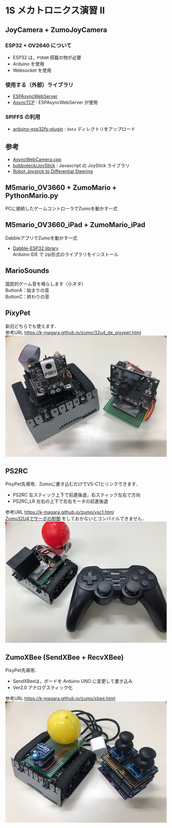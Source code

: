 # 1S メカトロニクス演習 II

## JoyCamera + ZumoJoyCamera

### ESP32 + OV2640 について

- ESP32 は，`PSRAM` 搭載の物が必要
- Arduino を使用
- Websocket を使用

### 使用する（外部）ライブラリ

- [ESPAsyncWebServer](https://github.com/me-no-dev/ESPAsyncWebServer)
- [AsyncTCP](https://github.com/me-no-dev/AsyncTCP) : ESPAsyncWebServer が使用

### SPIFFS の利用

- [arduino-esp32fs-plugin](https://github.com/me-no-dev/arduino-esp32fs-plugin) : `data` ディレクトリをアップロード

## 参考

- [AsyncWebCamera.cpp](https://gist.github.com/me-no-dev/d34fba51a8f059ac559bf62002e61aa3)
- [bobboteck/JoyStick](https://github.com/bobboteck/JoyStick) : Javascript の JoyStick ライブラリ
- [Robot Joystick to Differential Steering](https://www.impulseadventure.com/elec/robot-differential-steering.html)

## M5mario_OV3660 + ZumoMario + PythonMario.py

PCに接続したゲームコントローラでZumoを動かす一式

## M5mario_OV3660_iPad + ZumoMario_iPad

DabbleアプリでZumoを動かす一式

- [Dabble-ESP32 library](https://thestempedia.com/download/24469/)  
Arduino IDE で zip形式のライブラリをインストール


## MarioSounds

国民的ゲーム音を鳴らします（小ネタ）  
ButtonA：始まりの音  
ButtonC：終わりの音  


## PixyPet

新旧どちらでも使えます．  
参考URL https://k-magara.github.io/zumo/32u4_de_pixypet.html  
![イメージ図](/img/PixyPet.jpg)


## PS2RC

PixyPet先導用．Zumoに書き込むだけでVS-C1とリンクできます．

- PS2RC 左スティック上下で前進後退，右スティック左右で方向
- PS2RC_LR 左右の上下で左右モータの前進後退

参考URL https://k-magara.github.io/zumo/vsc1.html  
[Zumo32U4でサーボの制御](https://k-magara.github.io/zumo/servo.html) をしておかないとコンパイルできません．  
![イメージ図](/img/VSC1.jpg)


## ZumoXBee (SendXBee + RecvXBee)

PixyPet先導用．

- SendXBeeは，ボードを Arduino UNO に変更して書き込み
- Ver2.0 アナログスティック化

参考URL https://k-magara.github.io/zumo/xbee.html  
![イメージ図](/img/ZumoXBee.jpg)
